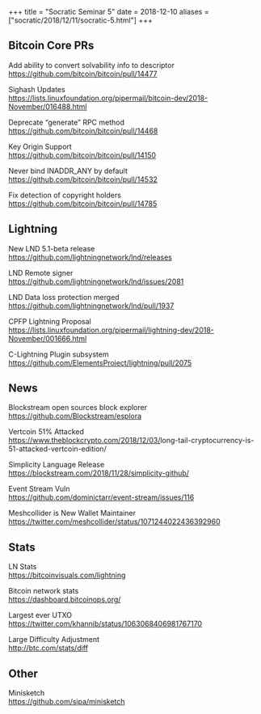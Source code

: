 +++
title = "Socratic Seminar 5"
date = 2018-12-10
aliases = ["socratic/2018/12/11/socratic-5.html"]
+++

## Bitcoin Core PRs

Add ability to convert solvability info to descriptor   
<https://github.com/bitcoin/bitcoin/pull/14477>

Sighash Updates  
<https://lists.linuxfoundation.org/pipermail/bitcoin-dev/2018-November/016488.html>

Deprecate “generate” RPC method  
<https://github.com/bitcoin/bitcoin/pull/14468>

Key Origin Support  
<https://github.com/bitcoin/bitcoin/pull/14150>

Never bind INADDR_ANY by default  
<https://github.com/bitcoin/bitcoin/pull/14532>

Fix detection of copyright holders  
<https://github.com/bitcoin/bitcoin/pull/14785>



## Lightning

New LND 5.1-beta release  
<https://github.com/lightningnetwork/lnd/releases>

LND Remote signer  
<https://github.com/lightningnetwork/lnd/issues/2081>

LND Data loss protection merged  
<https://github.com/lightningnetwork/lnd/pull/1937>

CPFP Lightning Proposal  
<https://lists.linuxfoundation.org/pipermail/lightning-dev/2018-November/001666.html>

C-Lightning Plugin subsystem
<https://github.com/ElementsProject/lightning/pull/2075>


## News

Blockstream open sources block explorer  
<https://github.com/Blockstream/esplora>

Vertcoin 51% Attacked  
<https://www.theblockcrypto.com/2018/12/03/>long-tail-cryptocurrency-is-51-attacked-vertcoin-edition/

Simplicity Language Release  
<https://blockstream.com/2018/11/28/simplicity-github/>

Event Stream Vuln  
<https://github.com/dominictarr/event-stream/issues/116>

Meshcollider is New Wallet Maintainer  
<https://twitter.com/meshcollider/status/1071244022436392960>



## Stats

LN Stats  
<https://bitcoinvisuals.com/lightning>

Bitcoin network stats  
<https://dashboard.bitcoinops.org/>

Largest ever UTXO  
<https://twitter.com/khannib/status/1063068406981767170>

Large Difficulty Adjustment  
<http://btc.com/stats/diff>


## Other
Minisketch  
<https://github.com/sipa/minisketch>

